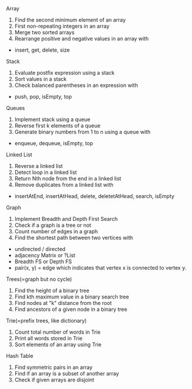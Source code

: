 Array
1. Find the second minimum element of an array
2. First non-repeating integers in an array
3. Merge two sorted arrays
4. Rearrange positive and negative values in an array
with
- insert, get, delete, size

Stack
1. Evaluate postfix expression using a stack
2. Sort values in a stack
3. Check balanced parentheses in an expression
with
- push, pop, isEmpty, top

Queues
1. Implement stack using a queue
2. Reverse first k elements of a queue
3. Generate binary numbers from 1 to n using a queue
with
- enqueue, dequeue, isEmpty, top

Linked List
1. Reverse a linked list
2. Detect loop in a linked list
3. Return Nth node from the end in a linked list
4. Remove duplicates from a linked list
with
- insertAtEnd, insertAtHead, delete, deletetAtHead, search, isEmpty

Graph
1. Implement Breadth and Depth First Search
2. Check if a graph is a tree or not
3. Count number of edges in a graph
4. Find the shortest path between two vertices
with
- undirected / directed
- adjacency Matrix or ?List
- Breadth FS or Depth FS
- pair(x, y) = edge which indicates that vertex x is connected to vertex y.

Trees(=graph but no cycle)
1. Find the height of a binary tree
2. Find kth maximum value in a binary search tree
3. Find nodes at "k" distance from the root
4. Find ancestors of a given node in a binary tree

Trie(=prefix trees, like dictionary)
1. Count total number of words in Trie
2. Print all words stored in Trie
3. Sort elements of an array using Trie

Hash Table
1. Find symmetric pairs in an array
2. Find if an array is a subset of another array
3. Check if given arrays are disjoint
